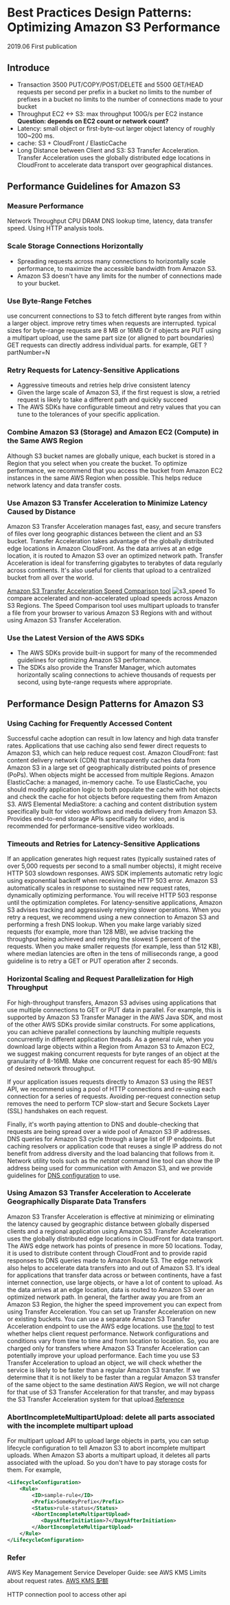 # Best Practices Design Patterns: Optimizing Amazon S3 Performance

2019.06 First publication

## Introduce

* Transaction
3500 PUT/COPY/POST/DELETE and 5500 GET/HEAD requests per second per prefix in a bucket
no limits to the number of prefixes in a bucket
no limits to the number of connections made to your bucket
* Throughput
EC2 <-> S3: max throughput 100G/s per EC2 instance
**Question: depends on EC2 count or network count?**
* Latency: small object or first-byte-out larger object latency of roughly 100~200 ms.
* cache: S3 + CloudFront / ElasticCache
* Long Distance between Client and S3: S3 Transfer Acceleration. Transfer Acceleration uses the globally distributed edge locations in CloudFront to accelerate data transport over geographical distances.

## Performance Guidelines for Amazon S3

### Measure Performance

Network Throughput
CPU
DRAM
DNS lookup time, latency, data transfer speed. Using HTTP analysis tools.

### Scale Storage Connections Horizontally

* Spreading requests across many connections to horizontally scale performance, to maximize the accessible bandwidth from Amazon S3.
* Amazon S3 doesn't have any limits for the number of connections made to your bucket.

### Use Byte-Range Fetches

use concurrent connections to S3 to fetch different byte ranges from within a larger object.
improve retry times when requests are interrupted.
typical sizes for byte-range requests are 8 MB or 16MB
Or if objects are PUT using a multipart upload, use the same part size (or aligned to part boundaries)
GET requests can directly address individual parts. for example, GET ?partNumber=N

### Retry Requests for Latency-Sensitive Applications

* Aggressive timeouts and retries help drive consistent latency
* Given the large scale of Amazon S3, if the first request is slow, a retried request is likely to take a different path and quickly succeed
* The AWS SDKs have configurable timeout and retry values that you can tune to the tolerances of your specific application.

### Combine Amazon S3 (Storage) and Amazon EC2 (Compute) in the Same AWS Region

Although S3 bucket names are globally unique, each bucket is stored in a Region that you select when you create the bucket. To optimize performance, we recommend that you access the bucket from Amazon EC2 instances in the same AWS Region when possible. This helps reduce network latency and data transfer costs.

### Use Amazon S3 Transfer Acceleration to Minimize Latency Caused by Distance

Amazon S3 Transfer Acceleration manages fast, easy, and secure transfers of files over long geographic distances between the client and an S3 bucket. Transfer Acceleration takes advantage of the globally distributed edge locations in Amazon CloudFront. As the data arrives at an edge location, it is routed to Amazon S3 over an optimized network path. Transfer Acceleration is ideal for transferring gigabytes to terabytes of data regularly across continents. It's also useful for clients that upload to a centralized bucket from all over the world.

[Amazon S3 Transfer Acceleration Speed Comparison tool](http://s3-accelerate-speedtest.s3-accelerate.amazonaws.com/en/accelerate-speed-comparsion.html)
![s3_speed](./images/s3_speed.png)
To compare accelerated and non-accelerated upload speeds across Amazon S3 Regions. The Speed Comparison tool uses multipart uploads to transfer a file from your browser to various Amazon S3 Regions with and without using Amazon S3 Transfer Acceleration.

### Use the Latest Version of the AWS SDKs

* The AWS SDKs provide built-in support for many of the recommended guidelines for optimizing Amazon S3 performance.
* The SDKs also provide the Transfer Manager, which automates horizontally scaling connections to achieve thousands of requests per second, using byte-range requests where appropriate.

## Performance Design Patterns for Amazon S3

### Using Caching for Frequently Accessed Content

Successful cache adoption can result in low latency and high data transfer rates.
Applications that use caching also send fewer direct requests to Amazon S3, which can help reduce request cost.
Amazon CloudFront: fast content delivery network (CDN) that transparently caches data from Amazon S3 in a large set of geographically distributed points of presence (PoPs). When objects might be accessed from multiple Regions.
Amazon ElasticCache: a managed, in-memory cache. To use ElasticCache, you should modify application logic to both populate the cache with hot objects and check the cache for hot objects before requesting them from Amazon S3.
AWS Elemental MediaStore: a caching and content distribution system specifically built for video workflows and media delivery from Amazon S3. Provides end-to-end storage APIs specifically for video, and is recommended for performance-sensitive video workloads.

### Timeouts and Retries for Latency-Sensitive Applications

If an application generates high request rates (typically sustained rates of over 5,000 requests per second to a small number objects), it might receive HTTP 503 slowdown responses.
AWS SDK implements automatic retry logic using exponential backoff when receiving the HTTP 503 error.
Amazon S3 automatically scales in response to sustained new request rates, dynamically optimizing performance.  You will receive HTTP 503 response until the optimization completes.
For latency-sensitive applications, Amazon S3 advises tracking and aggressively retrying slower operations. When you retry a request, we recommend using a new connection to Amazon S3 and performing a fresh DNS lookup.
When you make large variably sized requests (for example, more than 128 MB), we advise tracking the throughput being achieved and retrying the slowest 5 percent of the requests. When you make smaller requests (for example, less than 512 KB), where median latencies are often in the tens of milliseconds range, a good guideline is to retry a GET or PUT operation after 2 seconds.

### Horizontal Scaling and Request Parallelization for High Throughput

For high-throughput transfers, Amazon S3 advises using applications that use multiple connections to GET or PUT data in parallel. For example, this is supported by Amazon S3 Transfer Manager in the AWS Java SDK, and most of the other AWS SDKs provide similar constructs. For some applications, you can achieve parallel connections by launching multiple requests concurrently in different application threads.
As a general rule, when you download large objects within a Region from Amazon S3 to Amazon EC2, we suggest making concurrent requests for byte ranges of an object at the granularity of 8-16MB. Make one concurrent request for each 85-90 MB/s of desired network throughput.

If your application issues requests directly to Amazon S3 using the REST API, we recommend using a pool of HTTP connections and re-using each connection for a series of requests. Avoiding per-request connection setup removes the need to perform TCP slow-start and Secure Sockets Layer (SSL) handshakes on each request.

Finally, it's worth paying attention to DNS and double-checking that requests are being spread over a wide pool of Amazon S3 IP addresses. DNS queries for Amazon S3 cycle through a large list of IP endpoints. But caching resolvers or application code that reuses a single IP address do not benefit from address diversity and the load balancing that follows from it. Network utility tools such as the *netstat* command line tool can show the IP address being used for communication with Amazon S3, and we provide guidelines for [DNS configuration](https://docs.aws.amazon.com/AmazonS3/latest/dev/DNSConsiderations.html) to use.

### Using Amazon S3 Transfer Acceleration to Accelerate Geographically Disparate Data Transfers

Amazon S3 Transfer Acceleration is effective at minimizing or eliminating the latency caused by geographic distance between globally dispersed clients and a regional application using Amazon S3.
Transfer Acceleration uses the globally distributed edge locations in CloudFront for data transport. The AWS edge network has points of presence in more 50 locations. Today, it is used to distribute content through CloudFront and to provide rapid responses to DNS queries made to Amazon Route 53.
The edge network also helps to accelerate data transfers into and out of Amazon S3. It's ideal for applications that transfer data across or between continents, have a fast internet connection, use large objects, or have a lot of content to upload. As the data arrives at an edge location, data is routed to Amazon S3 over an optimized network path. In general, the farther away you are from an Amazon S3 Region, the higher the speed improvement you can expect from using Transfer Acceleration.
You can set up Transfer Acceleration on new or existing buckets. You can use a separate Amazon S3 Transfer Acceleration endpoint to use the AWS edge locations. use [the tool](http://s3-accelerate-speedtest.s3-accelerate.amazonaws.com/en/accelerate-speed-comparsion.html) to test whether helps client request performance.
 Network configurations and conditions vary from time to time and from location to location. So, you are charged only for transfers where Amazon S3 Transfer Acceleration can potentially improve your upload performance.
 Each time you use S3 Transfer Acceleration to upload an object, we will check whether the service is likely to be faster than a regular Amazon S3 transfer. If we determine that it is not likely to be faster than a regular Amazon S3 transfer of the same object to the same destination AWS Region, we will not charge for that use of S3 Transfer Acceleration for that transfer, and may bypass the S3 Transfer Acceleration system for that upload.[Reference](https://aws.amazon.com/s3/pricing/)

### AbortIncompleteMultipartUpload: delete all parts associated with the incomplete multipart upload
For multipart upload API to upload large objects in parts, you can setup lifecycle configuration to tell Amazon S3 to abort incomplete multipart uploads. When Amazon S3 aborts a multipart upload, it deletes all parts associated with the upload. So you don't have to pay storage costs for them. For example,

```xml
<LifecycleConfiguration>
    <Rule>
        <ID>sample-rule</ID>
        <Prefix>SomeKeyPrefix</Prefix>
        <Status>rule-status</Status>
        <AbortIncompleteMultipartUpload>
           <DaysAfterInitiation>7</DaysAfterInitiation>
        </AbortIncompleteMultipartUpload>
    </Rule>
</LifecycleConfiguration>
```


### Refer

AWS Key Management Service Developer Guide: see AWS KMS Limits about request rates.
[AWS KMS 配额](https://docs.aws.amazon.com/zh_cn/kms/latest/developerguide/limits.html)

HTTP connection pool to access other api